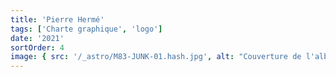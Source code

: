 ```yaml
---
title: 'Pierre Hermé'
tags: ['Charte graphique', 'logo']
date: '2021'
sortOrder: 4
image: { src: '/_astro/M83-JUNK-01.hash.jpg', alt: "Couverture de l'album" }
---
```

